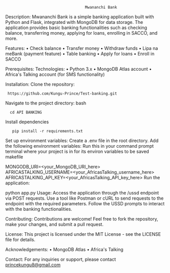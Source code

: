                                        Mwananchi Bank
Description: Mwananchi Bank is a simple banking application built with Python and Flask, integrated with MongoDB for data storage. The application provides basic banking functionalities such as checking balance, transferring money, applying for loans, enrolling in SACCO, and more.

Features: • Check balance • Transfer money • Withdraw funds • Lipa na meBank (payment feature) • Table banking • Apply for loans • Enroll in SACCO

Prerequisites: Technologies: • Python 3.x • MongoDB Atlas account • Africa's Talking account (for SMS functionality)

Installation: Clone the repository:

     https://github.com/Kungu-Prince/Test-banking.git
Navigate to the project directory: bash

      cd API BANKING
Install dependencies

       pip install -r requirements.txt
Set up environment variables: Create a .env file in the root directory. Add the following environment variables: Run this in your command prompt terminal where your project is in for its environ variables to be saved makefile

  MONGODB_URI=<your_MongoDB_URI_here>
 AFRICASTALKING_USERNAME=<your_AfricasTalking_username_here>
  AFRICASTALKING_API_KEY=<your_AfricasTalking_API_key_here>
Run the application:

  python app.py
Usage: Access the application through the /ussd endpoint via POST requests. Use a tool like Postman or cURL to send requests to the endpoint with the required parameters. Follow the USSD prompts to interact with the banking functionalities.

Contributing: Contributions are welcome! Feel free to fork the repository, make your changes, and submit a pull request.

License: This project is licensed under the MIT License - see the LICENSE file for details.

Acknowledgements: • MongoDB Atlas • Africa's Talking

Contact: For any inquiries or support, please contact princekungu8@gmail.com